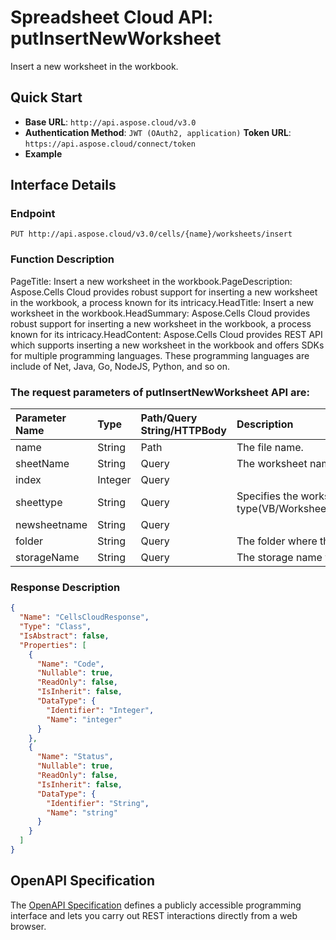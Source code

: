 
# **Spreadsheet Cloud API: putInsertNewWorksheet**

Insert a new worksheet in the workbook. 


## **Quick Start**

- **Base URL**: `http://api.aspose.cloud/v3.0`
- **Authentication Method**: `JWT (OAuth2, application)`  **Token URL**: `https://api.aspose.cloud/connect/token`
- **Example** 

## **Interface Details**

### **Endpoint** 

```
PUT http://api.aspose.cloud/v3.0/cells/{name}/worksheets/insert
```
### **Function Description**
PageTitle: Insert a new worksheet in the workbook.PageDescription: Aspose.Cells Cloud provides robust support for inserting a new worksheet in the workbook, a process known for its intricacy.HeadTitle: Insert a new worksheet in the workbook.HeadSummary: Aspose.Cells Cloud provides robust support for inserting a new worksheet in the workbook, a process known for its intricacy.HeadContent: Aspose.Cells Cloud provides REST API which supports inserting a new worksheet in the workbook and offers SDKs for multiple programming languages. These programming languages are include of Net, Java, Go, NodeJS, Python, and so on.

### The request parameters of **putInsertNewWorksheet** API are: 

| Parameter Name | Type | Path/Query String/HTTPBody | Description | 
| :- | :- | :- |:- | 
|name|String|Path|The file name.|
|sheetName|String|Query|The worksheet name.|
|index|Integer|Query||
|sheettype|String|Query|Specifies the worksheet type(VB/Worksheet/Chart/BIFF4Macro/InternationalMacro/Other/Dialog).|
|newsheetname|String|Query||
|folder|String|Query|The folder where the file is situated.|
|storageName|String|Query|The storage name where the file is situated.|

### **Response Description**
```json
{
  "Name": "CellsCloudResponse",
  "Type": "Class",
  "IsAbstract": false,
  "Properties": [
    {
      "Name": "Code",
      "Nullable": true,
      "ReadOnly": false,
      "IsInherit": false,
      "DataType": {
        "Identifier": "Integer",
        "Name": "integer"
      }
    },
    {
      "Name": "Status",
      "Nullable": true,
      "ReadOnly": false,
      "IsInherit": false,
      "DataType": {
        "Identifier": "String",
        "Name": "string"
      }
    }
  ]
}
```


## OpenAPI Specification

The [OpenAPI Specification](https://reference.aspose.cloud/cells/#/WorksheetsController/PutInsertNewWorksheet) defines a publicly accessible programming interface and lets you carry out REST interactions directly from a web browser.
